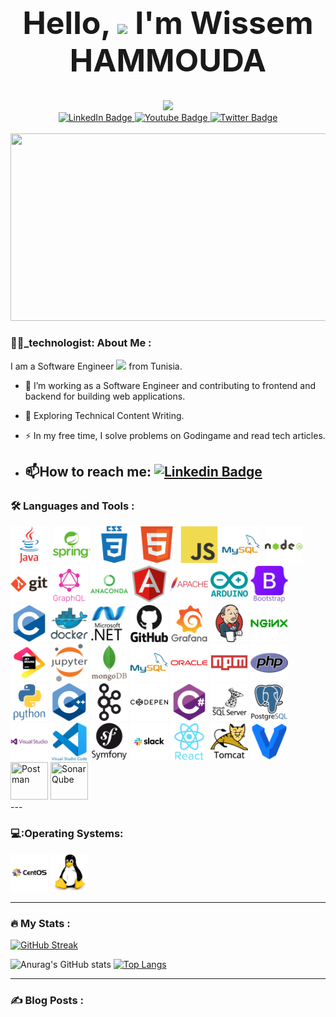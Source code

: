 <div id="header" align="center">
 <h1 style="font-size: 50px;">
  Hello, 
  <img src="https://media.giphy.com/media/v1.Y2lkPTc5MGI3NjExcTAzdGhmcHY4MHNsMW94ZG9wczNsajY3OWxmNGZtaXFla3NjaDUxMSZlcD12MV9pbnRlcm5hbF9naWZfYnlfaWQmY3Q9cw/hvRJCLFzcasrR4ia7z/giphy.gif" width="30px"/> I'm Wissem HAMMOUDA
</h1>
</div>


<div id="header" align="center">
  <img src="https://media.giphy.com/media/v1.Y2lkPTc5MGI3NjExZzN0endibjJhNnhyYW9lMDRkOWRiN2hicmhxNzI5YzltdHZscnVnbSZlcD12MV9pbnRlcm5hbF9naWZfYnlfaWQmY3Q9cw/M9gbBd9nbDrOTu1Mqx/giphy.gif" width="100"/>
  <div id="badges">
  <a href="https://www.linkedin.com/in/wissem-hammouda/">
    <img src="https://img.shields.io/badge/LinkedIn-blue?style=for-the-badge&logo=linkedin&logoColor=white" alt="LinkedIn Badge"/>
  </a>
  <a href="your-youtube-URL">
    <img src="https://img.shields.io/badge/YouTube-red?style=for-the-badge&logo=youtube&logoColor=white" alt="Youtube Badge"/>
  </a>
  <a href="https://twitter.com/wissemham18">
    <img src="https://img.shields.io/badge/Twitter-blue?style=for-the-badge&logo=twitter&logoColor=white" alt="Twitter Badge"/>
  </a>
</div>
  <img src="https://komarev.com/ghpvc/?username=wissemhammouda&style=for-the-badge&color=blueviolet" alt=""/>
  <div align="center">
  <img src="https://media.giphy.com/media/v1.Y2lkPTc5MGI3NjExdjVoanoxNXdocWlxYjgxcTdmMzRuYnluYjJnc3pjMm55djBjbm9mMCZlcD12MV9pbnRlcm5hbF9naWZfYnlfaWQmY3Q9Zw/dWesBcTLavkZuG35MI/giphy.gif" width="600" height="300"/>
</div>
</div>

<div>
 
### 👨‍🦲_technologist: About Me :
I am a Software Engineer <img src="https://media.giphy.com/media/WUlplcMpOCEmTGBtBW/giphy.gif" width="30"> from Tunisia.
- :telescope: I’m working as a Software Engineer and contributing to frontend and backend for building web applications.

- :seedling: Exploring Technical Content Writing.

- :zap: In my free time, I solve problems on Godingame and read tech articles.

- :mailbox:How to reach me: [![Linkedin Badge](https://img.shields.io/badge/-LinkedIn-blue?style=flat&logo=Linkedin&logoColor=white)](https://www.linkedin.com/in/wissem-hammouda/)
  ---
</div>

### :hammer_and_wrench: Languages and Tools :
<div>
    <img src="https://github.com/devicons/devicon/blob/master/icons/java/java-original-wordmark.svg" title="Java" alt="Java" width="60" height="60"/>&nbsp;
    <img src="https://github.com/devicons/devicon/blob/master/icons/spring/spring-original-wordmark.svg" title="Spring" alt="Spring" width="60" height="60"/>&nbsp;
    <img src="https://github.com/devicons/devicon/blob/master/icons/css3/css3-plain-wordmark.svg"  title="CSS3" alt="CSS" width="60" height="60"/>&nbsp;
    <img src="https://github.com/devicons/devicon/blob/master/icons/html5/html5-original.svg" title="HTML5" alt="HTML" width="60" height="60"/>&nbsp;
    <img src="https://github.com/devicons/devicon/blob/master/icons/javascript/javascript-original.svg" title="JavaScript" alt="JavaScript" width="60" height="60"/>&nbsp;
    <img src="https://github.com/devicons/devicon/blob/master/icons/mysql/mysql-original-wordmark.svg" title="MySQL"  alt="MySQL" width="60" height="60"/>&nbsp;
    <img src="https://github.com/devicons/devicon/blob/master/icons/nodejs/nodejs-original-wordmark.svg" title="NodeJS" alt="NodeJS" width="60" height="60"/>&nbsp;
    <img src="https://github.com/devicons/devicon/blob/master/icons/git/git-original-wordmark.svg" title="Git" **alt="Git" width="60" height="60"/>
   <img src="https://github.com/devicons/devicon/blob/master/icons/graphql/graphql-plain-wordmark.svg" title="GraphQL" **alt="GraphQL" width="60" height="60"/>
<img src="https://github.com/devicons/devicon/blob/master/icons/anaconda/anaconda-original-wordmark.svg" title="Anaconda" **alt="Anaconda" width="60" height="60"/>
<img src="https://github.com/devicons/devicon/blob/master/icons/angularjs/angularjs-original.svg" title="Angular" **alt="Angular" width="60" height="60"/>
<img src="https://github.com/devicons/devicon/blob/master/icons/apache/apache-original-wordmark.svg" title="Apache" **alt="Apache" width="60" height="60"/>
<img src="https://github.com/devicons/devicon/blob/master/icons/arduino/arduino-original-wordmark.svg" title="Arduino" **alt="Arduino" width="60" height="60"/>
<img src="https://github.com/devicons/devicon/blob/master/icons/bootstrap/bootstrap-original-wordmark.svg" title="Bootstrap" **alt="Bootstrap" width="60" height="60"/>
<img src="https://github.com/devicons/devicon/blob/master/icons/c/c-original.svg" title="C" **alt="C" width="60" height="60"/> 
<img src="https://github.com/devicons/devicon/blob/master/icons/docker/docker-original-wordmark.svg" title="Docker" **alt="Docker" width="60" height="60"/>
<img src="https://github.com/devicons/devicon/blob/master/icons/dot-net/dot-net-original-wordmark.svg" title="Dot-Net" **alt="Dot-Net" width="60" height="60"/>
<img src="https://github.com/devicons/devicon/blob/master/icons/github/github-original-wordmark.svg" title="Github" **alt="Github" width="60" height="60"/>
<img src="https://github.com/devicons/devicon/blob/master/icons/grafana/grafana-original-wordmark.svg" title="Grafana" **alt="Grafana" width="60" height="60"/>
<img src="https://github.com/devicons/devicon/blob/master/icons/jenkins/jenkins-original.svg" title="Jenkins" **alt="Jenkins" width="60" height="60"/>
<img src="https://github.com/devicons/devicon/blob/master/icons/nginx/nginx-original.svg" title="Nginx" **alt="Nginx" width="60" height="60"/>
<img src="https://github.com/devicons/devicon/blob/master/icons/jetbrains/jetbrains-original.svg" title="JetBrains" **alt="JetBrains" width="60" height="60"/>
<img src="https://github.com/devicons/devicon/blob/master/icons/jupyter/jupyter-original-wordmark.svg" title="Jupyter" **alt="Jupyter" width="60" height="60"/>
<img src="https://github.com/devicons/devicon/blob/master/icons/mongodb/mongodb-original-wordmark.svg" title="MongoDB" **alt="MongoDB" width="60" height="60"/>
<img src="https://github.com/devicons/devicon/blob/master/icons/mysql/mysql-original-wordmark.svg" title="MySQL" **alt="MySQL" width="60" height="60"/> 
<img src="https://github.com/devicons/devicon/blob/master/icons/oracle/oracle-original.svg" title="Oracle" **alt="Oracle" width="60" height="60"/>
<img src="https://github.com/devicons/devicon/blob/master/icons/npm/npm-original-wordmark.svg" title="NPM" **alt="NPM" width="60" height="60"/>
<img src="https://github.com/devicons/devicon/blob/master/icons/php/php-original.svg" title="Php" **alt="Php" width="60" height="60"/>
<img src="https://github.com/devicons/devicon/blob/master/icons/python/python-original-wordmark.svg" title="Python" **alt="Python" width="60" height="60"/>
<img src="https://github.com/devicons/devicon/blob/master/icons/cplusplus/cplusplus-original.svg"  title="C++" **alt="C++" width="60" height="60"/>
<img src="https://github.com/devicons/devicon/blob/master/icons/apachekafka/apachekafka-original.svg" title="Kafka" **alt="Kafka" width="60" height="60"/>
<img src="https://github.com/devicons/devicon/blob/master/icons/codepen/codepen-original-wordmark.svg" title="Codepen" **alt="Codepen" width="60" height="60"/>
<img src="https://github.com/devicons/devicon/blob/master/icons/csharp/csharp-original.svg" title="C#" **alt="C#" width="60" height="60"/>
<img src="https://github.com/devicons/devicon/blob/master/icons/microsoftsqlserver/microsoftsqlserver-plain-wordmark.svg" title="Microsoft SQL Server" **alt="Microsoft SQL Server" width="60" height="60"/>
<img src="https://github.com/devicons/devicon/blob/master/icons/postgresql/postgresql-original-wordmark.svg" title="PostgreSQL" **alt="PostgreSQL" width="60" height="60"/>
<img src="https://github.com/devicons/devicon/blob/master/icons/visualstudio/visualstudio-plain-wordmark.svg" title="Visual Studio" **alt="Visual Studio" width="60" height="60"/>
<img src="https://github.com/devicons/devicon/blob/master/icons/vscode/vscode-original-wordmark.svg" title="Vscode" **alt="Vscode" width="60" height="60"/>
<img src="https://github.com/devicons/devicon/blob/master/icons/symfony/symfony-original-wordmark.svg" title="Symfony" **alt="Symfony" width="60" height="60"/>
<img src="https://github.com/devicons/devicon/blob/master/icons/slack/slack-original-wordmark.svg" title="Slack" **alt="Slack" width="60" height="60"/>
<img src="https://github.com/devicons/devicon/blob/master/icons/react/react-original-wordmark.svg" title="React" **alt="React" width="60" height="60"/>
<img src="https://github.com/devicons/devicon/blob/master/icons/tomcat/tomcat-original-wordmark.svg" title="Tomcat" **alt="Tomcat" width="60" height="60"/>
<img src="https://github.com/devicons/devicon/blob/master/icons/vagrant/vagrant-original.svg" title="Vagrant" **alt="Vagrant" width="60" height="60"/>
<img src="https://user-images.githubusercontent.com/2676579/34940598-17cc20f0-f9be-11e7-8c6d-f0190d502d64.png" title="Postman" **alt="Postman" width="60" height="60"/>
<img src="https://user-images.githubusercontent.com/15386828/118396592-e331c880-b658-11eb-8fdc-7426520c691f.png" title="SonarQube" **alt="SonarQube" width="60" height="60"/>  
</div>
---

### 💻:Operating Systems:
<div>
  <img src="https://github.com/devicons/devicon/blob/master/icons/centos/centos-original-wordmark.svg" title="CentOS" **alt="CentOS" width="60" height="60"/>
  <img src="https://github.com/devicons/devicon/blob/master/icons/linux/linux-original.svg" title="Linux" **alt="Linux" width="60" height="60"/>
  
</div>

---
### :fire: My Stats :
[![GitHub Streak](http://github-readme-streak-stats.herokuapp.com?user=wissemhammouda&theme=dark&background=000000)](https://git.io/streak-stats)

![Anurag's GitHub stats](https://github-readme-stats.vercel.app/api?username=wissemhammouda&show_icons=true&theme=onedark)
[![Top Langs](https://github-readme-stats.vercel.app/api/top-langs/?username=wissemhammouda&layout=compact&theme=vision-friendly-dark)](https://github.com/anuraghazra/github-readme-stats)

---

### :writing_hand: Blog Posts :
<!-- BLOG-POST-LIST:START -->
<!-- BLOG-POST-LIST:END -->
